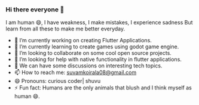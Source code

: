 ### Hi there everyone 👋
I am human 😄,
I have weakness,
I make mistakes,
I experience sadness 
But learn from all these to make me better everyday.

- 🔭 I’m currently working on creating Flutter Applications.
- 🌱 I’m currently learning to create games using godot game engine.
- 👯 I’m looking to collaborate on some cool open source projects.
- 🤔 I’m looking for help with native functionality in flutter applications.
- 💬 We can have some discussions on interesting tech topics.
- 📫 How to reach me: suvamkoirala08@gmail.com
- 😄 Pronouns: curious coder| shuvu
- ⚡ Fun fact: Humans are the only animals that blush and I think myself as human 😄.

